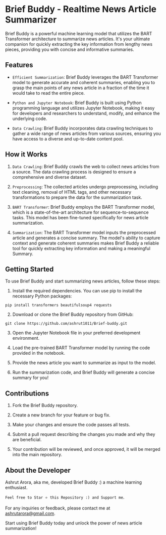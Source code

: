 # Brief Buddy - Realtime News Article Summarizer

Brief Buddy is a powerful machine learning model that utilizes the BART Transformer architecture to summarize news articles. It's your ultimate companion for quickly extracting the key information from lengthy news pieces, providing you with concise and informative summaries.

## Features

* `Efficient Summarization`: Brief Buddy leverages the BART Transformer model to generate accurate and coherent summaries, enabling you to grasp the main points of any news article in a fraction of the time it would take to read the entire piece.

* `Python and Jupyter Notebook`: Brief Buddy is built using Python programming language and utilizes Jupyter Notebook, making it easy for developers and researchers to understand, modify, and enhance the underlying code.

* `Data Crawling`: Brief Buddy incorporates data crawling techniques to gather a wide range of news articles from various sources, ensuring you have access to a diverse and up-to-date content pool.

## How it Works

1. `Data Crawling`: Brief Buddy crawls the web to collect news articles from a source. The data crawling process is designed to ensure a comprehensive and diverse dataset.

2. `Preprocessing`: The collected articles undergo preprocessing, including text cleaning, removal of HTML tags, and other necessary transformations to prepare the data for the summarization task.

3. `BART Transformer`: Brief Buddy employs the BART Transformer model, which is a state-of-the-art architecture for sequence-to-sequence tasks. This model has been fine-tuned specifically for news article summarization.

4. `Summarization`: The BART Transformer model inputs the preprocessed article and generates a concise summary. The model's ability to capture context and generate coherent summaries makes Brief Buddy a reliable tool for quickly extracting key information and making a meaningful Summary.

## Getting Started

To use Brief Buddy and start summarizing news articles, follow these steps:

1. Install the required dependencies. You can use pip to install the necessary Python packages:
```
pip install transformers beautifulsoup4 requests
```
2. Download or clone the Brief Buddy repository from GitHub:
```
git clone https://github.com/ashrut1011/Brief-buddy.git
```
3. Open the Jupyter Notebook file in your preferred development environment.
   
4. Load the pre-trained BART Transformer model by running the code provided in the notebook.
   
5. Provide the news article you want to summarize as input to the model.
   
6. Run the summarization code, and Brief Buddy will generate a concise summary for you!

## Contributions

1. Fork the Brief Buddy repository.

2. Create a new branch for your feature or bug fix.

3. Make your changes and ensure the code passes all tests.

4. Submit a pull request describing the changes you made and why they are beneficial.

5. Your contribution will be reviewed, and once approved, it will be merged into the main repository.

## About the Developer

Ashrut Arora, aka me, developed Brief Buddy :) a machine learning enthusiast.

`Feel free to Star ⭐ this Repository :) and Support me`. 

For any inquiries or feedback, please contact me at ashrutarora@gmail.com.

Start using Brief Buddy today and unlock the power of news article summarization!
